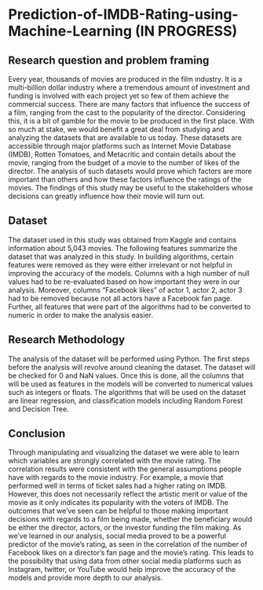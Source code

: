 # Prediction-of-IMDB-Rating-using-Machine-Learning (IN PROGRESS)

## Research question and problem framing
Every year, thousands of movies are produced in the film industry. It is a multi-billion dollar industry where a tremendous amount of investment and funding is involved with each project yet so few of them achieve the commercial success. There are many factors that influence the success of a film, ranging from the cast to the popularity of the director. Considering this, it is a bit of gamble for the movie to be produced in the first place. With so much at stake, we would benefit a great deal from studying and analyzing the datasets that are available to us today. These datasets are accessible through major platforms such as Internet Movie Database (IMDB), Rotten Tomatoes, and Metacritic and contain details about the movie, ranging from the budget of a movie to the number of likes of the director. The analysis of such datasets would prove which factors are more important than others and how these factors influence the ratings of the movies. The findings of this study may be useful to the stakeholders whose decisions can greatly influence how their movie will turn out.

## Dataset
The dataset used in this study was obtained from Kaggle and contains information about 5,043 movies. The following features summarize the dataset that was analyzed in this study. In building algorithms, certain features were removed as they were either irrelevant or not helpful in improving the accuracy of the models. Columns with a high number of null values had to be re-evaluated based on how important they were in our analysis. Moreover, columns “Facebook likes” of actor 1, actor 2, actor 3 had to be removed because not all actors have a Facebook fan page. Further, all features that were part of the algorithms had to be converted to numeric in order to make the analysis easier.

## Research Methodology
The analysis of the dataset will be performed using Python. The first steps before the analysis will revolve around cleaning the dataset. The dataset will be checked for 0 and NaN values. Once this is done, all the columns that will be used as features in the models will be converted to numerical values such as integers or floats. The algorithms that will be used on the dataset are linear regression, and classification models including Random Forest and Decision Tree.

## Conclusion
Through manipulating and visualizing the dataset we were able to learn which variables are strongly correlated with the movie rating. The correlation results were consistent with the general assumptions people have with regards to the movie industry. For example, a movie that performed well in terms of ticket sales had a higher rating on IMDB. However, this does not necessarily reflect the artistic merit or value of the movie as it only indicates its popularity with the voters of IMDB. The outcomes that we’ve seen can be helpful to those making important decisions with regards to a film being made, whether the beneficiary would be either the director, actors, or the investor funding the film making. As we’ve learned in our analysis, social media proved to be a powerful predictor of the movie’s rating, as seen in the correlation of the number of Facebook likes on a director’s fan page and the movie’s rating. This leads to the possibility that using data from other social media platforms such as Instagram, twitter, or YouTube would help improve the accuracy of the models and provide more depth to our analysis.
